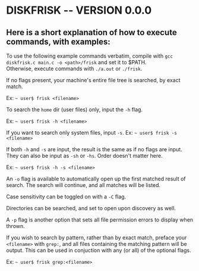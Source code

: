 # DISKFRISK -- VERSION 0.0.0

## Here is a short explanation of how to execute commands, with examples:

To use the following example commands verbatim, compile with
`gcc diskfrisk.c main.c -o <path>/frisk`
and set it to $PATH.  
Otherwise, execute commands with `./a.out` 
or `./frisk`.

If no flags present, your machine's entire file tree is searched, by
exact match.

Ex: `~ user$ frisk <filename>`

To search the `home` dir (user files) only, input the `-h` flag.

Ex: `~ user$ frisk -h <filename>`

If you want to search only system files, input `-s`.
Ex: `~ user$ frisk -s <filename>`

If both `-h` and `-s` are input, the result is the same as if no 
flags are input. They can also be input as `-sh` or `-hs`. Order
doesn't matter here.

Ex: `~ user$ frisk -h -s <filename>`

An `-o` flag is available to automatically open up the first matched 
result of search.  The search will continue, and all matches will be
listed.

Case sensitivity can be toggled on with a `-C` flag.  

Directories can be searched, and set to open upon discovery as well.

A `-p` flag is another option that sets all file permission errors to
display when thrown.

If you wish to search by pattern, rather than by exact match, preface
your `<filename>` with `grep:`, and all files containing the matching
pattern will be output. This can be used in conjuction with any (or all)
of the optional flags.

Ex: `~ user$ frisk grep:<filename>`
